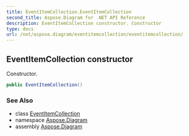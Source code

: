 ```yaml
---
title: EventItemCollection.EventItemCollection
second_title: Aspose.Diagram for .NET API Reference
description: EventItemCollection constructor. Constructor
type: docs
url: /net/aspose.diagram/eventitemcollection/eventitemcollection/
---
```

## EventItemCollection constructor

Constructor.

```csharp
public EventItemCollection()
```

### See Also

* class [EventItemCollection](../)
* namespace [Aspose.Diagram](../../eventitemcollection/)
* assembly [Aspose.Diagram](../../../)



